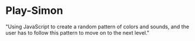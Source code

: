 # Play-Simon
"Using JavaScript to create a random pattern of colors and sounds, and the user has to follow this pattern to move on to the next level."

